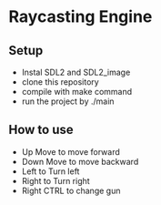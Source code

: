 #   Raycasting Engine   #
## Setup ##
- Instal SDL2 and SDL2_image
- clone this repository
- compile with make command
- run the project by ./main

## How to use ##
- Up Move to move forward
- Down Move to move backward
- Left to Turn left
- Right to Turn right
- Right CTRL to change gun
